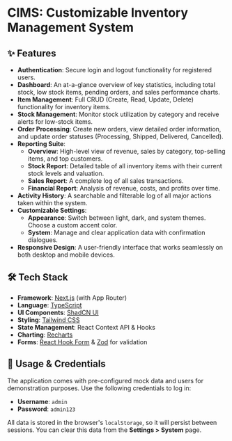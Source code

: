 # CIMS: Customizable Inventory Management System

## ✨ Features

- **Authentication**: Secure login and logout functionality for registered users.
- **Dashboard**: An at-a-glance overview of key statistics, including total stock, low stock items, pending orders, and sales performance charts.
- **Item Management**: Full CRUD (Create, Read, Update, Delete) functionality for inventory items.
- **Stock Management**: Monitor stock utilization by category and receive alerts for low-stock items.
- **Order Processing**: Create new orders, view detailed order information, and update order statuses (Processing, Shipped, Delivered, Cancelled).
- **Reporting Suite**:
  - **Overview**: High-level view of revenue, sales by category, top-selling items, and top customers.
  - **Stock Report**: Detailed table of all inventory items with their current stock levels and valuation.
  - **Sales Report**: A complete log of all sales transactions.
  - **Financial Report**: Analysis of revenue, costs, and profits over time.
- **Activity History**: A searchable and filterable log of all major actions taken within the system.
- **Customizable Settings**:
  - **Appearance**: Switch between light, dark, and system themes. Choose a custom accent color.
  - **System**: Manage and clear application data with confirmation dialogues.
- **Responsive Design**: A user-friendly interface that works seamlessly on both desktop and mobile devices.

## 🛠️ Tech Stack

- **Framework**: [Next.js](https://nextjs.org/) (with App Router)
- **Language**: [TypeScript](https://www.typescriptlang.org/)
- **UI Components**: [ShadCN UI](https://ui.shadcn.com/)
- **Styling**: [Tailwind CSS](https://tailwindcss.com/)
- **State Management**: React Context API & Hooks
- **Charting**: [Recharts](https://recharts.org/)
- **Forms**: [React Hook Form](https://react-hook-form.com/) & [Zod](https://zod.dev/) for validation

## 🔑 Usage & Credentials

The application comes with pre-configured mock data and users for demonstration purposes. Use the following credentials to log in:

- **Username**: `admin`
- **Password**: `admin123`

All data is stored in the browser's `localStorage`, so it will persist between sessions. You can clear this data from the **Settings > System** page.

